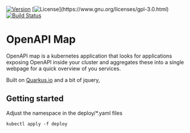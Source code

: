 [![Version](https://img.shields.io/github/v/release/mejlholm/openapi-map)](https://github.com/mejlholm/openapi-map/releases/latest)
[![License](https://img.shields.io/github/license/mejlholm/openapi-map?)](https://www.gnu.org/licenses/gpl-3.0.html)
[![Build Status](https://cloud.drone.io/api/badges/mejlholm/openapi-map/status.svg)](https://cloud.drone.io/mejlholm/openapi-map)

# OpenAPI Map

OpenAPI map is a kubernetes application that looks for applications exposing OpenAPI inside your cluster and aggregates these into a single webpage for a quick overview of you services.

Built on [Quarkus.io](https://quarkus.io/) and a bit of jquery, 

## Getting started

Adjust the namespace in the deploy/*.yaml files
~~~Shell
kubectl apply -f deploy
~~~